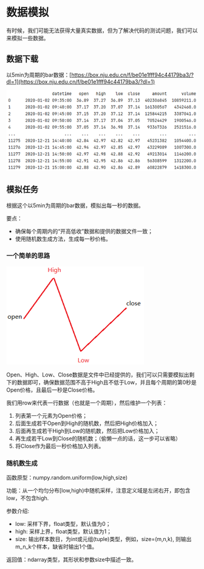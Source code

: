 # 数据模拟

有时候，我们可能无法获得大量真实数据，但为了解决代码的测试问题，我们可以来模拟一些数据。

## 数据下载

以5min为周期的bar数据：[https://box.nju.edu.cn/f/be01e1fff94c44179ba3/?dl=1](https://box.nju.edu.cn/f/be01e1fff94c44179ba3/?dl=1)

![600036\_5m.csv](<../.gitbook/assets/image (12).png>)

## 模拟任务

根据这个以5min为周期的bar数据，模拟出每一秒的数据。

要点：

* 确保每个周期内的“开高低收”数据和提供的数据文件一致；
* 使用随机数生成方法，生成每一秒价格。

### 一个简单的思路

![](<../.gitbook/assets/image (6).png>)

Open、High、Low、Close数据是文件中已经提供的，我们可以只需要模拟出剩下的数据即可，确保数据范围不高于High且不低于Low，并且每个周期的第0秒是Open价格，且最后一秒是Close价格。

我们用row来代表一行数据（也就是一个周期），然后维护一个列表：

1. 列表第一个元素为Open价格；
2. 后面生成若干Open到High的随机数，然后把High价格加入；
3. 后面再生成若干High到Low的随机数，然后把Low价格加入；
4. 再生成若干Low到Close的随机数；（偷懒一点的话，这一步可以省略）
5. 将Close作为最后一秒价格加入列表。

### 随机数生成

函数原型：numpy.random.uniform(low,high,size)

功能：从一个均匀分布\[low,high)中随机采样，注意定义域是左闭右开，即包含low，不包含high.

参数介绍:

* low: 采样下界，float类型，默认值为0；&#x20;
* high: 采样上界，float类型，默认值为1；&#x20;
* size: 输出样本数目，为int或元组(tuple)类型，例如，size=(m,n,k), 则输出m_n_k个样本，缺省时输出1个值。

返回值：ndarray类型，其形状和参数size中描述一致。

